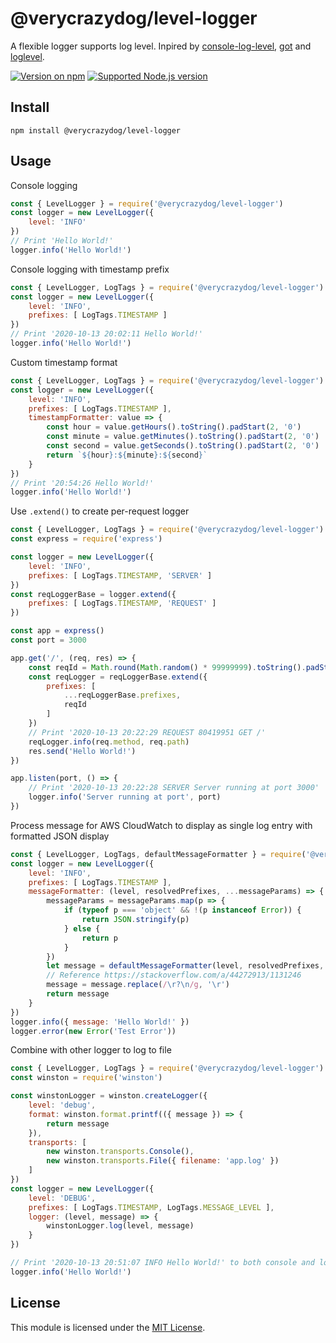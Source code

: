 # @verycrazydog/level-logger
A flexible logger supports log level. Inpired by [console-log-level], [got] and [loglevel].

[![Version on npm]][level-logger]
[![Supported Node.js version]][Node.js download]


## Install
```
npm install @verycrazydog/level-logger
```


## Usage
Console logging
```js
const { LevelLogger } = require('@verycrazydog/level-logger')
const logger = new LevelLogger({
	level: 'INFO'
})
// Print 'Hello World!'
logger.info('Hello World!')
```

Console logging with timestamp prefix
```js
const { LevelLogger, LogTags } = require('@verycrazydog/level-logger')
const logger = new LevelLogger({
	level: 'INFO',
	prefixes: [ LogTags.TIMESTAMP ]
})
// Print '2020-10-13 20:02:11 Hello World!'
logger.info('Hello World!')
```

Custom timestamp format
```js
const { LevelLogger, LogTags } = require('@verycrazydog/level-logger')
const logger = new LevelLogger({
	level: 'INFO',
	prefixes: [ LogTags.TIMESTAMP ],
	timestampFormatter: value => {
		const hour = value.getHours().toString().padStart(2, '0')
		const minute = value.getMinutes().toString().padStart(2, '0')
		const second = value.getSeconds().toString().padStart(2, '0')
		return `${hour}:${minute}:${second}`
	}
})
// Print '20:54:26 Hello World!'
logger.info('Hello World!')

```

Use `.extend()` to create per-request logger
```js
const { LevelLogger, LogTags } = require('@verycrazydog/level-logger')
const express = require('express')

const logger = new LevelLogger({
	level: 'INFO',
	prefixes: [ LogTags.TIMESTAMP, 'SERVER' ]
})
const reqLoggerBase = logger.extend({
	prefixes: [ LogTags.TIMESTAMP, 'REQUEST' ]
})

const app = express()
const port = 3000

app.get('/', (req, res) => {
	const reqId = Math.round(Math.random() * 99999999).toString().padStart(8, '0')
	const reqLogger = reqLoggerBase.extend({
		prefixes: [
			...reqLoggerBase.prefixes,
			reqId
		]
	})
	// Print '2020-10-13 20:22:29 REQUEST 80419951 GET /'
	reqLogger.info(req.method, req.path)
	res.send('Hello World!')
})

app.listen(port, () => {
	// Print '2020-10-13 20:22:28 SERVER Server running at port 3000'
	logger.info('Server running at port', port)
})
```

Process message for AWS CloudWatch to display as single log entry with formatted JSON display
```js
const { LevelLogger, LogTags, defaultMessageFormatter } = require('@verycrazydog/level-logger')
const logger = new LevelLogger({
	level: 'INFO',
	prefixes: [ LogTags.TIMESTAMP ],
	messageFormatter: (level, resolvedPrefixes, ...messageParams) => {
		messageParams = messageParams.map(p => {
			if (typeof p === 'object' && !(p instanceof Error)) {
				return JSON.stringify(p)
			} else {
				return p
			}
		})
		let message = defaultMessageFormatter(level, resolvedPrefixes, ...messageParams)
		// Reference https://stackoverflow.com/a/44272913/1131246
		message = message.replace(/\r?\n/g, '\r')
		return message
	}
})
logger.info({ message: 'Hello World!' })
logger.error(new Error('Test Error'))
```

Combine with other logger to log to file
```js
const { LevelLogger, LogTags } = require('@verycrazydog/level-logger')
const winston = require('winston')

const winstonLogger = winston.createLogger({
	level: 'debug',
	format: winston.format.printf(({ message }) => {
		return message
	}),
	transports: [
		new winston.transports.Console(),
		new winston.transports.File({ filename: 'app.log' })
	]
})
const logger = new LevelLogger({
	level: 'DEBUG',
	prefixes: [ LogTags.TIMESTAMP, LogTags.MESSAGE_LEVEL ],
	logger: (level, message) => {
		winstonLogger.log(level, message)
	}
})

// Print '2020-10-13 20:51:07 INFO Hello World!' to both console and log file
logger.info('Hello World!')
```


## License
This module is licensed under the [MIT License](./LICENSE).



[console-log-level]: https://www.npmjs.com/package/console-log-level
[got]: https://www.npmjs.com/package/got
[level-logger]: https://www.npmjs.com/package/@verycrazydog/level-logger
[loglevel]: https://www.npmjs.com/package/loglevel
[Node.js download]: https://nodejs.org/en/download
[Supported Node.js version]: https://badgen.net/npm/node/@verycrazydog/level-logger
[Version on npm]: https://badgen.net/npm/v/@verycrazydog/level-logger
